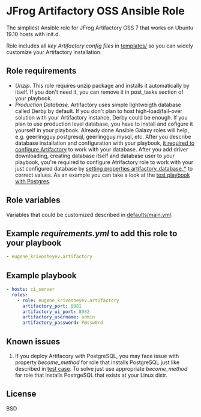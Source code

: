 JFrog Artifactory OSS Ansible Role
==================================
The simpliest Ansible role for JFrog Artifactory OSS 7 that works on Ubuntu 19.10 hosts with init.d.

Role includes all *key Artifactory config files* in [templates/](https://github.com/eugene-krivosheyev/ansible-artifactory-role/tree/master/templates/) so you can widely customize your Artifactory installation.


Role requirements
-----------------
- _Unzip_. This role requires unzip package and installs it automatically by itself. If you don't need it, you can remove it in post_tasks section of your playbook.
- _Production Database_. Artifactory uses simple lightweigth database called Derby by default. If you don't plan to host high-load/fail-over solution with your Artifactory instance, Derby could be enough. If you plan to use production level database, you have to install and cofigure it yourself in your playbook. Already done Ansible Galaxy roles will help, e.g. geerlingguy.postgresql, geerlingguy.mysql, etc. After you describe database installation and configuration with your playbook, [it required to configure Artifactory](https://www.jfrog.com/confluence/display/JFROG/Configuring+the+Database) to work with your database. After you add driver downloading, creating database itself and database user to your playbook, you're required to configure Atrifactory role to work with your just configured database by [setting properties artifactory_database_*](https://github.com/eugene-krivosheyev/ansible-artifactory-role/blob/master/defaults/main.yml) to correct values. As an example you can take a look at the [test playbook with Postgres](https://github.com/eugene-krivosheyev/ansible-artifactory-role/blob/master/tests/test.yml).


Role variables
--------------
Variables that could be customized described in [defaults/main.yml](https://github.com/eugene-krivosheyev/ansible-artifactory-role/blob/master/defaults/main.yml).


Example _requirements.yml_ to add this role to your playbook
------------------------------------------------------------
```yml
- eugene_krivosheyev.artifactory
```


Example playbook
----------------
```yml
- hosts: ci_server
  roles:
    - role: eugene_krivosheyev.artifactory
      artifactory_port: 8081
      artifactory_ui_port: 8082
      artifactory_username: admin
      artifactory_password: P@ssw0rd
```

Known issues
------------
1. If you deploy Artifacory with PostgreSQL, you may face issue with property *become_method* for role that installs PostgreSQL just like described in [test case](https://github.com/eugene-krivosheyev/ansible-artifactory-role/blob/master/tests/test.yml). To solve just use appropriate *become_method* for role that installs PostrgeSQL that exists at your Linux distr.

License
-------
BSD
